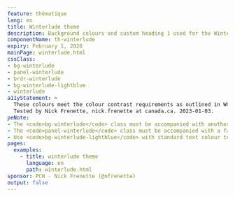 ```yaml
---
feature: thématique
lang: en
title: Winterlude theme
description: Background colours and custom heading 1 used for the Winterlude campaign
componentName: th-winterlude
expiry: February 1, 2026
mainPage: winterlude.html
cssClass:
- bg-winterlude
- panel-winterlude
- brdr-winterlude
- bg-winterlude-lightblue
- winterlude
a11yStatement: >
  These colours meet the colour contrast requirements as outlined in WCAG 2.1 AA Success Criterion 1.4.3: Contrast (Minimum).
  Tested by Nick Frenette, nick.frenette at canada.ca. 2023-01-03.
peNote:
- The <code>bg-winterlude</code> class must be accompanied with another dark contrast background colour such as <code>bg-dark</code>
- The <code>panel-winterlude</code> class must be accompanied with a fall back color such as <code>panel-default</code>
- Use <code>bg-winterlude-lightblue</code> with standard text colour to ensure sufficient contrast between text and background
pages:
  examples:
    - title: winterlude theme
      language: en
      path: winterlude.html
sponsor: PCH - Nick Frenette (@nfrenette)
output: false
---
```

